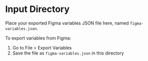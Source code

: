 # Input Directory

Place your exported Figma variables JSON file here, named `figma-variables.json`.

To export variables from Figma:
1. Go to File > Export Variables
2. Save the file as `figma-variables.json` in this directory